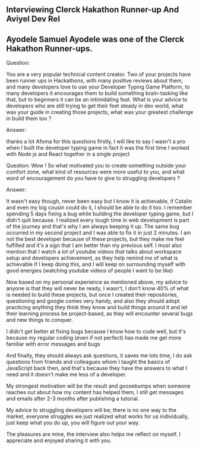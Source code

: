 ## Interviewing Clerck Hakathon Runner-up And Aviyel Dev Rel

## Ayodele Samuel Ayodele was one of the Clerck Hakathon Runner-ups. 

Question: 

You are a very popular technical content creator. Two of your projects have been runner ups in Hackathons, with many positive reviews about them, and many developers love to use your Developer Typing Game Platform, to many developers it encourages them to build something brain-tasking like that, but to beginners it can be an intimidating feat. What is your advice to developers who are still trying to get their feet steady in dev world, what was your guide in creating those projects, what was your greatest challenge in build them too ?

Answer: 

thanks a lot Afoma for this questions
firstly, I will like to say I wasn't a pro when I built the developer typing game
in fact it was the first time I worked with Node js and React together in a single project

Question:
Wow ! So what motivated you to create something outside your comfort zone, what kind of resources were more useful to you, and what word of encouragement do you have to give to struggling developers ? 

Answer:

It wasn't easy though, never been easy but I know it is achievable, if Catalin and even my big cousin could do it, I should be able to do it too.
I remember spending 5 days fixing a bug while building the developer typing game, but I didn't quit because.
I realized every tough time in web development is part of the journey and that's why I am always keeping it up.
The same bug occurred in my second project and I was able to fix it in just 2 minutes.
I am not the best developer because of these projects, but they make me feel fulfilled and it's a sign that I am better than my previous self.
I must also mention that I watch a lot of youtube videos that talks about workspace setup and developers achievement, as they help remind me of what is achievable if I keep doing this, and I will keep on surrounding myself with good energies (watching youtube videos of people I want to be like)

Now based on my personal experience as mentioned above, my advice to anyone is that they will never be ready, I wasn't, I don't know 40% of what is needed to build these projects, but once I created their repositories, questioning and google comes very handy, and also they should adopt practicing anything they think they know and build things around it and let their learning process be project-based, as they will encounter several bugs and new things to conquer.

I didn't get better at fixing bugs because I know how to code well, but it's because my regular coding (even if not perfect) has made me get more familiar with error messages and bugs

And finally, they should always ask questions, it saves me lots time, I do ask questions from friends and colleagues whom I taught the basics of JavaScript back then, and that's because they have the answers to what I need and it doesn't make me less of a developer.

My strongest motivation will be the result and goosebumps when someone reaches out about how my content has helped them, I still get messages and emails after 2-3 months after publishing a tutorial.

My advice to struggling developers will be; there is no one way to the market, everyone struggles we just realized what works for us individually, just keep what you do up, you will figure out your way.

The pleasures are mine, the interview also helps me reflect on myself. I appreciate and enjoyed sharing it with you.

